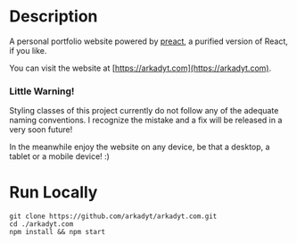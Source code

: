 # Description
A personal portfolio website powered by [preact](https://preactjs.com/), a purified version of React, if you like.

You can visit the website at [https://arkadyt.com](https://arkadyt.com).

### Little Warning!
Styling classes of this project currently do not follow any of the adequate naming conventions. I recognize the mistake and a fix will be released in a very soon future!

In the meanwhile enjoy the website on any device, be that a desktop, a tablet or a mobile device! :)

# Run Locally
```
git clone https://github.com/arkadyt/arkadyt.com.git
cd ./arkadyt.com
npm install && npm start
```
